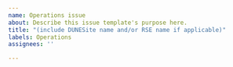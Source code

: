 ```yaml
---
name: Operations issue
about: Describe this issue template's purpose here.
title: "(include DUNESite name and/or RSE name if applicable)"
labels: Operations
assignees: ''

---
```




